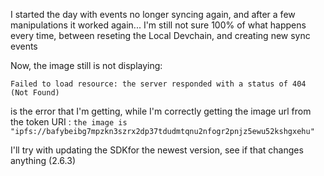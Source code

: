 I started the day with events no longer syncing again, and after a few manipulations it worked again... I'm still not sure 100% of what happens every time, between reseting the Local Devchain, and creating new sync events

Now, the image still is not displaying:

```
Failed to load resource: the server responded with a status of 404 (Not Found)
```

is the error that I'm getting, while I'm correctly getting the image url from the token URI : `the image is "ipfs://bafybeibg7mpzkn3szrx2dp37tdudmtqnu2nfogr2pnjz5ewu52kshgxehu"`

I'll try with updating the SDKfor the newest version, see if that changes anything (2.6.3)
